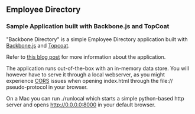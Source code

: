 ## Employee Directory ##

### Sample Application built with Backbone.js and TopCoat ###

"Backbone Directory" is a simple Employee Directory application built with [Backbone.js](http://backbonejs.org) and [Topcoat](http://topcoat.io).

Refer to [this blog post](http://coenraets.org) for more information about the application.

The application runs out-of-the-box with an in-memory data store.
You will however have to serve it through a local webserver, as you might experience [CORS](http://www.html5rocks.com/en/tutorials/cors/) issues when opening index.html through the file:// pseudo-protocol in your browser.

On a Mac you can run ./runlocal which starts a simple python-based http server and opens http://0.0.0.0:8000 in your default browser.
